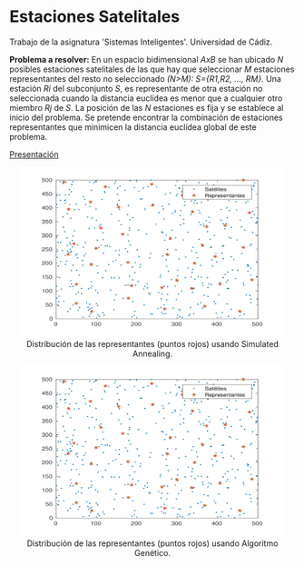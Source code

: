 # Estaciones Satelitales
Trabajo de la asignatura 'Sistemas Inteligentes'. Universidad de Cádiz.

**Problema a resolver:**
En un espacio bidimensional *AxB* se han ubicado *N* posibles estaciones satelitales de las que
hay que seleccionar *M* estaciones representantes del resto no seleccionado *(N>M): S={R1,R2, ..., RM}.*
Una estación *Ri* del subconjunto *S*, es representante de otra estación no seleccionada cuando la distancia 
euclídea es menor que a cualquier otro miembro *Rj* de *S*. La posición de las *N* estaciones es fija y se 
establece al inicio del problema. Se pretende encontrar la combinación de estaciones representantes 
que minimicen la distancia euclídea global de este problema.


[Presentación](/Presentation/presentation.pdf)

<p align="center">
  <img width="460" height="300" src="/Presentation/images/mapSA.png">
  Distribución de las representantes (puntos rojos) usando Simulated Annealing. 
</p>

<p align="center">
  <img width="460" height="300" src="/Presentation/images/mapSA.png">
  Distribución de las representantes (puntos rojos) usando Algoritmo Genético. 
</p>